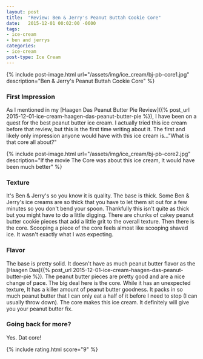 ```yaml
---
layout: post
title:  "Review: Ben & Jerry's Peanut Buttah Cookie Core"
date:   2015-12-01 00:02:00 -0600
tags:
- ice-cream
- ben and jerrys
categories:
- ice-cream
post-type: Ice Cream
---
```

{% include post-image.html url="/assets/img/ice_cream/bj-pb-core1.jpg" description="Ben & Jerry's Peanut Buttah Cookie Core" %}

### First Impression
As I mentioned in my [Haagen Das Peanut Butter Pie Review]({% post_url 2015-12-01-ice-cream-haagen-das-peanut-butter-pie %}), I have been on a quest for the best peanut butter ice cream. I actually tried this ice cream before that review, but this is the first time writing about it. The first and likely only impression anyone would have with this ice cream is..."What is that core all about?"

{% include post-image.html url="/assets/img/ice_cream/bj-pb-core2.jpg" description="If the movie The Core was about this ice cream, It would have been much better" %}
### Texture
It's Ben & Jerry's so you know it is quality. The base is thick. Some Ben & Jerry's ice creams are so thick that you have to let them sit out for a few minutes so you don't bend your spoon. Thankfully this isn't quite as thick but you might have to do a little digging. There are chunks of cakey peanut butter cookie pieces that add a little grit to the overall texture. Then there is the core. Scooping a piece of the core feels almost like scooping shaved ice. It wasn't exactly what I was expecting.

### Flavor
The base is pretty solid. It doesn't have as much peanut butter flavor as the [Haagen Das]({% post_url 2015-12-01-ice-cream-haagen-das-peanut-butter-pie %}). The peanut butter pieces are pretty good and are a nice change of pace. The big deal here is the core. While it has an unexpected texture, It has a killer amount of peanut butter goodness. It packs in so much peanut butter that I can only eat a half of it before I need to stop (I can usually throw down). The core makes this ice cream. It definitely will give you your peanut butter fix.

### Going back for more?
Yes. Dat core!

{% include rating.html score="9" %}
